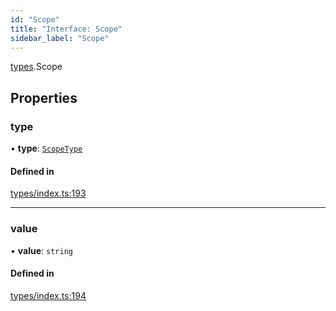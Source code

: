 ```yaml
---
id: "Scope"
title: "Interface: Scope"
sidebar_label: "Scope"
---
```


[types](../../../modules/Types/Types.md).Scope

## Properties

### type

• **type**: [`ScopeType`](../../../enums/Types/ScopeType/ScopeType.md)

#### Defined in

[types/index.ts:193](https://github.com/F-OBrien/polymesh-sdk/blob/012f1745/src/types/index.ts#L193)

___

### value

• **value**: `string`

#### Defined in

[types/index.ts:194](https://github.com/F-OBrien/polymesh-sdk/blob/012f1745/src/types/index.ts#L194)
